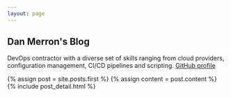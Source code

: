 ```yaml
---
layout: page
---
```


## Dan Merron's Blog
DevOps contractor with a diverse set of skills ranging from cloud providers, configuration management, CI/CD pipelines and scripting. 
[GitHub profile](https://www.github.com/danmerron-sig)

<div class="blog-index">  
  {% assign post = site.posts.first %}
  {% assign content = post.content %}
  {% include post_detail.html %}
</div>
